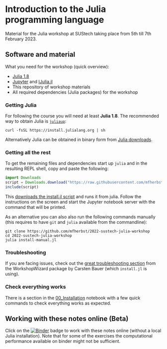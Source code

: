 # Introduction to the Julia programming language

Material for the Julia workshop at SUStech taking place from 5th till 7th February 2023.

## Software and material
What you need for the workshop (quick overview):

- [Julia 1.8](https://julialang.org/downloads/)
- [Jupyter](https://jupyter.org/) and [IJulia.jl](https://github.com/JuliaLang/IJulia.jl)
- This repository of workshop materials
- All required dependencies (Julia packages) for the workshop

### Getting Julia
For following the course you will need at least **Julia 1.8**.
The recommended way to obtain Julia is [`juliaup`](https://github.com/JuliaLang/juliaup):
```
curl -fsSL https://install.julialang.org | sh
```
Alternatively Julia can be obtained in binary form from [Julia downloads](https://julialang.org/downloads/).

### Getting all the rest
To get the remaining files and dependencies
start up `julia` and in the resulting REPL shell,
copy and paste the following:

```julia
import Downloads
script = Downloads.download("https://raw.githubusercontent.com/mfherbst/2022-sustech-julia-workshop/master/install.jl")
include(script)
```
This [downloads the install.jl script](https://raw.githubusercontent.com/mfherbst/2022-sustech-julia-workshop/master/install.jl)
and runs it from julia.
Follow the instructions on the screen and start the Jupyter notebook server
with the command that will be printed.

As an alternative you can also also run the following commands manually
(this requires to have `git` and `julia` available from the commandline):
```
git clone https://github.com/mfherbst/2022-sustech-julia-workshop
cd 2022-sustech-julia-workshop
julia install-manual.jl
```

### Troubleshooting
If you are facing issues, check out
the [great troubleshooting section](https://carstenbauer.github.io/WorkshopWizard.jl/dev/troubleshooting/)
from the WorkshopWizard package by Carsten Bauer (which `install.jl` is using).

### Check everything works
There is a section in the [00_Installation](00_Installation.ipynb) notebook
with a few quick commands to check everything works as expected.

## Working with these notes online (Beta)
Click on the [![Binder](https://mybinder.org/badge_logo.svg)](https://mybinder.org/v2/gh/mfherbst/2022-sustech-julia-workshop/master?labpath=00_Introduction.ipynb)
badge to work with these notes online (without a local Julia installation).
Note that for some of the exercises the computational performance available on
binder might not be sufficient.
